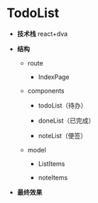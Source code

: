 # TodoList

* **技术栈**
  react+dva
  
* **结构**
  
  * route
 
    - IndexPage

  * components
    - todoList（待办）
  
    - doneList（已完成）
  
    - noteList（便签）
  
  * model
    - ListItems
  
    - noteItems
    
* **最终效果**

